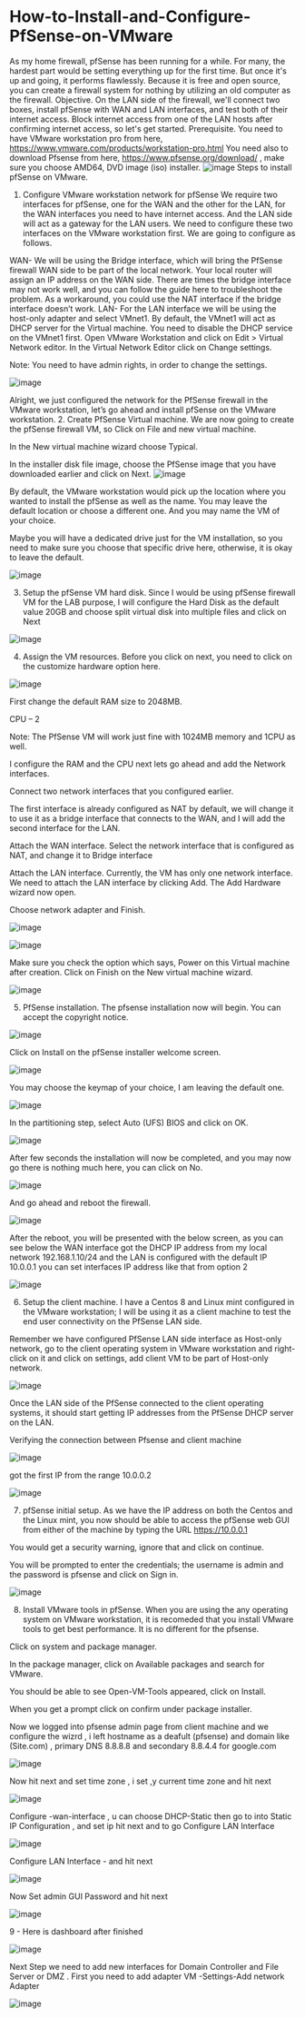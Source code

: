 # How-to-Install-and-Configure-PfSense-on-VMware
As my home firewall, pfSense has been running for a while. For many, the hardest part would be setting everything up for the first time. But once it's up and going, it performs flawlessly. Because it is free and open source, you can create a firewall system for nothing by utilizing an old computer as the firewall.
Objective.
On the LAN side of the firewall, we'll connect two boxes, install pfSense with WAN and LAN interfaces, and test both of their internet access. Block internet access from one of the LAN hosts after confirming internet access, so let's get started.
Prerequisite.
You need to have VMware workstation pro from here, https://www.vmware.com/products/workstation-pro.html 
You need also to download Pfsense from here, https://www.pfsense.org/download/ , make sure you choose AMD64, DVD image (iso) installer.
![image](https://user-images.githubusercontent.com/123830641/236872699-e98818da-52cd-4158-80aa-06508aa6ef45.png)
Steps to install pfSense on VMware.
1. Configure VMware workstation network for pfSense
We require two interfaces for pfSense, one for the WAN and the other for the LAN, for the WAN interfaces you need to have internet access. And the LAN side will act as a gateway for the LAN users. We need to configure these two interfaces on the VMware workstation first.
We are going to configure as follows.

WAN- We will be using the Bridge interface, which will bring the PfSense firewall WAN side to be part of the local network. Your local router will assign an IP address on the WAN side. There are times the bridge interface may not work well, and you can follow the guide here to troubleshoot the problem. As a workaround, you could use the NAT interface if the bridge interface doesn’t work.
LAN- For the LAN interface we will be using the host-only adapter and select VMnet1. By default, the VMnet1 will act as DHCP server for the Virtual machine. You need to disable the DHCP service on the VMnet1 first.
Open VMware Workstation and click on Edit > Virtual Network editor. In the Virtual Network Editor click on Change settings.

Note: You need to have admin rights, in order to change the settings.

![image](https://user-images.githubusercontent.com/123830641/236873080-d0d33fb5-8265-48b2-9c3a-261ba8ce3c12.png)

Alright, we just configured the network for the PfSense firewall in the VMware workstation, let’s go ahead and install pfSense on the VMware workstation.
2. Create PfSense Virtual machine.
We are now going to create the pfSense firewall VM, so Click on File and new virtual machine.

In the New virtual machine wizard choose Typical.

In the installer disk file image, choose the PfSense image that you have downloaded earlier and click on Next.
![image](https://user-images.githubusercontent.com/123830641/236873519-fac420f9-562f-4025-8412-d6186eb5b387.png)

By default, the VMware workstation would pick up the location where you wanted to install the pfSense as well as the name. You may leave the default location or choose a different one. And you may name the VM of your choice.

Maybe you will have a dedicated drive just for the VM installation, so you need to make sure you choose that specific drive here, otherwise, it is okay to leave the default.

![image](https://user-images.githubusercontent.com/123830641/236873850-bed42ed2-c0e7-445b-889a-be760fca581f.png)


3. Setup the pfSense VM hard disk.
Since I would be using pfSense firewall VM for the LAB purpose, I will configure the Hard Disk as the default value 20GB and choose split virtual disk into multiple files and click on Next

![image](https://user-images.githubusercontent.com/123830641/236874184-c524788c-15ab-4274-95d5-e828b07e5c93.png)


4. Assign the VM resources.
Before you click on next, you need to click on the customize hardware option here.

![image](https://user-images.githubusercontent.com/123830641/236874328-fec6b490-3015-4741-a6bf-76a52c10bfad.png)


First change the default RAM size to 2048MB.

CPU – 2

Note: The PfSense VM will work just fine with 1024MB memory and 1CPU as well.

I configure the RAM and the CPU next lets go ahead and add the Network interfaces.

Connect two network interfaces that you configured earlier.

The first interface is already configured as NAT by default, we will change it to use it as a bridge interface that connects to the WAN, and I will add the second interface for the LAN.

Attach the WAN interface.
Select the network interface that is configured as NAT, and change it to Bridge interface

Attach the LAN interface.
Currently, the VM has only one network interface. We need to attach the LAN interface by clicking Add. The Add Hardware wizard now open.

Choose network adapter and Finish.

![image](https://user-images.githubusercontent.com/123830641/236874530-dbe91d4f-d8e4-481f-b4e0-17145c664481.png)


![image](https://user-images.githubusercontent.com/123830641/236874724-a72c1207-fedc-41f4-846e-e13fc8408bfc.png)

Make sure you check the option which says, Power on this Virtual machine after creation. Click on Finish on the New virtual machine wizard.


![image](https://user-images.githubusercontent.com/123830641/236874868-2dd3589d-d113-49e4-a351-6cbcac418238.png)



5. PfSense installation.
The pfsense installation now will begin. You can accept the copyright notice.

![image](https://user-images.githubusercontent.com/123830641/236876096-5b35d33f-571c-4080-8225-f6ed505f3b51.png)


Click on Install on the pfSense installer welcome screen.


![image](https://user-images.githubusercontent.com/123830641/236876182-9754f703-d0ad-40b4-981c-a3ed793c1b2e.png)


You may choose the keymap of your choice, I am leaving the default one.

![image](https://user-images.githubusercontent.com/123830641/236876270-a793e861-e077-45ea-a5be-d6033b45a06a.png)

In the partitioning step, select Auto (UFS) BIOS and click on OK.

![image](https://user-images.githubusercontent.com/123830641/236876382-26293a15-e68b-4bea-9587-824dca31bba9.png)



After few seconds the installation will now be completed, and you may now go there is nothing much here, you can click on No.

![image](https://user-images.githubusercontent.com/123830641/236876587-1dc7a3be-0001-42f2-b8cb-91a4e86805b6.png)

And go ahead and reboot the firewall.


![image](https://user-images.githubusercontent.com/123830641/236876699-6ec96ce5-f082-405f-882e-9c90bc7a38f1.png)


After the reboot, you will be presented with the below screen, as you can see below the WAN interface got the DHCP IP address from my local network 192.168.1.10/24 and the LAN is configured with the default IP 10.0.0.1  you can set interfaces IP address like that from option 2

![image](https://user-images.githubusercontent.com/123830641/236877366-8f37c9d0-015f-4a93-b410-f48a9b301007.png)


6. Setup the client machine.
I have a Centos 8 and Linux mint configured in the VMware workstation; I will be using it as a client machine to test the end user connectivity on the PfSense LAN side.

Remember we have configured PfSense LAN side interface as Host-only network, go to the client operating system in VMware workstation and right-click on it and click on settings, add client VM to be part of Host-only network.

![image](https://user-images.githubusercontent.com/123830641/236877894-3c718bb4-18b1-441f-b909-5059546487a0.png)

Once the LAN side of the PfSense connected to the client operating systems, it should start getting IP addresses from the PfSense DHCP server on the LAN.

Verifying the connection between Pfsense and client machine 

![image](https://user-images.githubusercontent.com/123830641/236878174-f195db1d-9aef-4e23-b916-82ad19fd7f1f.png)


got the first IP from the range 10.0.0.2 

![image](https://user-images.githubusercontent.com/123830641/236878335-2ecf54c7-176f-4367-8905-c9e7824a681a.png)

7. pfSense initial setup.
As we have the IP address on both the Centos and the Linux mint, you now should be able to access the pfSense web GUI from either of the machine by typing the URL https://10.0.0.1

You would get a security warning, ignore that and click on continue.

You will be prompted to enter the credentials; the username is admin and the password is pfsense and click on Sign in.


![image](https://user-images.githubusercontent.com/123830641/236878538-ecd0e3bf-cb96-4b5e-8004-0bc4f3c8c850.png)

8. Install VMware tools in pfSense.
When you are using the any operating system on VMware workstation, it is recomeded that you install VMware tools to get best performance.  It is no different for the pfsense.

Click on system and package manager.

In the package manager, click on Available packages and search for VMware.

You should be able to see Open-VM-Tools appeared, click on Install.

When you get a prompt click on confirm under package installer.

Now we logged into pfsense admin page from client machine and we configure the wizrd , i left hostname as a deafult (pfsense) and domain like (Site.com) , primary DNS 8.8.8.8 and secondary 8.8.4.4 for google.com 

![image](https://user-images.githubusercontent.com/123830641/236883427-c538c9d8-c475-4213-811c-32f64a2d99d0.png)


Now hit next and set time zone , i set ,y current time zone and hit next

![image](https://user-images.githubusercontent.com/123830641/236883771-5bf2c439-3ad8-4b5f-a768-9b2d678b8ac4.png)

Configure -wan-interface , u can choose DHCP-Static then go to into Static IP Configuration , and set ip hit next and to go Configure LAN Interface


![image](https://user-images.githubusercontent.com/123830641/236884463-26a0b7e2-60be-484f-9393-905ce73b686e.png)


Configure LAN Interface - and hit next
 
 ![image](https://user-images.githubusercontent.com/123830641/236884623-fee3526e-df53-46ec-afaf-3ad73051767a.png)

Now Set admin GUI Password and hit next 

![image](https://user-images.githubusercontent.com/123830641/236884926-34fcb4c7-1a78-4349-93c9-bf8a3189864a.png)



9 - Here is dashboard after finished 

![image](https://user-images.githubusercontent.com/123830641/236934032-fad5b504-3945-4b0f-8826-8ec638b8f4f1.png)


Next Step we need to add new interfaces for Domain Controller and File Server or DMZ . First you need to add adapter VM -Settings-Add network Adapter 

![image](https://user-images.githubusercontent.com/123830641/236948697-9da81869-f7dd-4659-8e8f-200cc03385bf.png)








